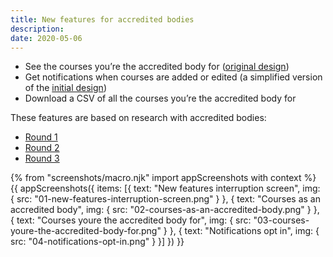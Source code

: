 ```yaml
---
title: New features for accredited bodies
description:
date: 2020-05-06
---
```


- See the courses you’re the accredited body for ([original design](/publish-teacher-training-courses/courses-as-an-accredited-body))
- Get notifications when courses are added or edited (a simplified version of the [initial design](/publish-teacher-training-courses/managing-notifications))
- Download a CSV of all the courses you’re the accredited body for

These features are based on research with accredited bodies:
- [Round 1](/publish-teacher-training-courses/accredited-bodies-research-round-1)
- [Round 2](/publish-teacher-training-courses/accredited-bodies-research-round-2)
- [Round 3](/publish-teacher-training-courses/accredited-bodies-research-round-3)

{% from "screenshots/macro.njk" import appScreenshots with context %}
{{ appScreenshots({
  items: [{
      text: "New features interruption screen",
      img: { src: "01-new-features-interruption-screen.png" }
    }, {
      text: "Courses as an accredited body",
      img: { src: "02-courses-as-an-accredited-body.png" }
    }, {
      text: "Courses youre the accredited body for",
      img: { src: "03-courses-youre-the-accredited-body-for.png" }
    }, {
      text: "Notifications opt in",
      img: { src: "04-notifications-opt-in.png" }
    }]
}) }}
